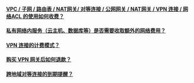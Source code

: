 #### [VPC / 子网 / 路由表 / NAT网关/ 对等连接 / 公网网关 / NAT网关 / VPN 连接 / 网络ACL 的使用如何收费？](https://cloud.tencent.com/document/product/215/12377)
#### [私有网络内服务（云主机、数据库等）是否需要收取额外的网络费用？](https://cloud.tencent.com/document/product/215/12378)
#### [VPN 连接的计费模式？](https://cloud.tencent.com/document/product/215/12379)
#### [购买 VPN 网关后如何退款？](https://cloud.tencent.com/document/product/215/12380)
#### [跨地域对等连接的到期提醒？](https://cloud.tencent.com/document/product/215/12381)

